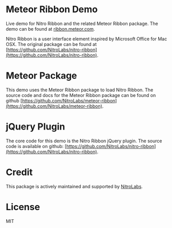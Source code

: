 # Meteor Ribbon Demo

Live demo for Nitro Ribbon and the related Meteor Ribbon package.
The demo can be found at [ribbon.meteor.com](http://ribbon.meteor.com).


Nitro Ribbon is a user interface element inspired
by Microsoft Office for Mac OSX. The original package can be found at
[https://github.com/NitroLabs/nitro-ribbon](https://github.com/NitroLabs/nitro-ribbon).

# Meteor Package
This demo uses the Meteor Ribbon package to load Nitro Ribbon.
The source code and docs for the Meteor Ribbon package can be found on github
[https://github.com/NitroLabs/meteor-ribbon](https://github.com/NitroLabs/meteor-ribbon).

# jQuery Plugin
The core code for this demo is the Nitro Ribbon jQuery plugin.
The source code is available on github: [https://github.com/NitroLabs/nitro-ribbon](https://github.com/NitroLabs/nitro-ribbon).

# Credit
This package is actively maintained and supported by [NitroLabs](http://www.nitrolabs.com/).

# License
MIT